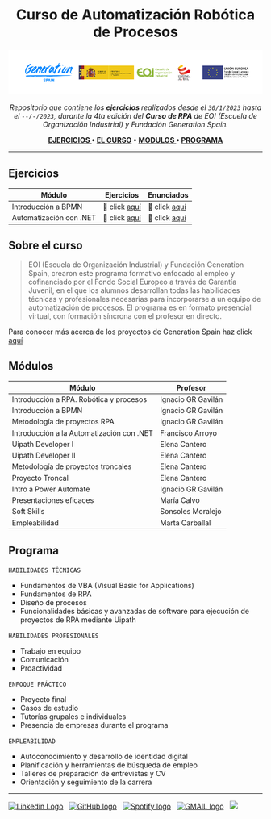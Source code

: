 <h1 align="center"> Curso de Automatización Robótica de Procesos </h1>

<p align="center"><img src="media/banner curso RPA.png" alt="banner" /> <br /></p>
<p align="center">
<i> Repositorio que contiene los <b> ejercicios </b> realizados desde el <code>30/1/2023</code> hasta el <code>--/-/2023</code>, durante la 4ta edición del <b>Curso de RPA</b> de EOI (Escuela de Organización Industrial) y Fundación Generation Spain. </i> <br />
</p>

<p align="center"> <b>
<a href="#ejercicios"> EJERCICIOS </a> •
<a href="#sobre-el-curso"> EL CURSO</a>  • 
<a href="#módulos"> MODULOS </a>  • 
<a href="#programa"> PROGRAMA</a> 
</b> </p> 

<hr>

## Ejercicios

| Módulo                                    | Ejercicios                      | Enunciados                           |
|-------------------------------------------|---------------------------------|--------------------------------------|
| Introducción a BPMN                       | 📁 click <a href="https://github.com/RossattiSM/RPA-Generation/tree/main/Introducci%C3%B3n%20a%20BPMN"> aquí </a>  | 📖 click <a href="https://github.com/RossattiSM/RPA-Generation/wiki/Introducci%C3%B3n-a-BPMN"> aquí </a>      |
| Automatización con .NET                   | 📁 click <a href=""> aquí </a> | 📖 click <a href=""> aquí </a>      |

## Sobre el curso

>EOI (Escuela de Organización Industrial) y Fundación Generation Spain, crearon este programa formativo enfocado al empleo y cofinanciado por el Fondo Social Europeo a través de Garantía Juvenil, en el que los alumnos desarrollan todas las habilidades técnicas y profesionales necesarias para incorporarse a un equipo de automatización de procesos. El programa es en formato presencial virtual, con formación síncrona con el profesor en directo.

Para conocer más acerca de los proyectos de Generation Spain haz click <a href="https://spain.generation.org/#picker">aquí</a>

## Módulos

| Módulo                                    | Profesor           |
|-------------------------------------------|--------------------|
| Introducción a RPA. Robótica y procesos   | Ignacio GR Gavilán |
| Introducción a BPMN                       | Ignacio GR Gavilán |
| Metodología de proyectos RPA              | Ignacio GR Gavilán | 
| Introducción a la Automatización con .NET | Francisco Arroyo   |
| Uipath Developer I                        | Elena Cantero      |
| Uipath Developer II                       | Elena Cantero      |
| Metodología de proyectos troncales        | Elena Cantero      |
| Proyecto Troncal                          | Elena Cantero      | 
| Intro a Power Automate                    | Ignacio GR Gavilán |
| Presentaciones eficaces                   | María Calvo        |
| Soft Skills                               | Sonsoles Moralejo  |
| Empleabilidad                             | Marta Carballal    |

## Programa 

<code>HABILIDADES TÉCNICAS</code>
<ul>
<li type="square"> Fundamentos de VBA (Visual Basic for Applications) </li>
<li type="square"> Fundamentos de RPA </li>
<li type="square"> Diseño de procesos </li>
<li type="square"> Funcionalidades básicas y avanzadas de software para ejecución de proyectos de RPA mediante Uipath </li>
</ul>

<code>HABILIDADES PROFESIONALES</code>
<ul>
<li type="square"> Trabajo en equipo </li>
<li type="square"> Comunicación </li>
<li type="square"> Proactividad </li>
</ul>

<code>ENFOQUE PRÁCTICO</code>
<ul>
<li type="square"> Proyecto final </li>
<li type="square"> Casos de estudio </li>
<li type="square"> Tutorías grupales e individuales </li>
<li type="square"> Presencia de empresas durante el programa </li>
</ul>

<code>EMPLEABILIDAD</code>
<ul>
<li type="square"> Autoconocimiento y desarrollo de identidad digital </li>
<li type="square"> Planificación y herramientas de búsqueda de empleo </li>
<li type="square"> Talleres de preparación de entrevistas y CV </li>
<li type="square"> Orientación y seguimiento de la carrera </li>
</ul>

<hr>
<a href="https://www.linkedin.com/in/rossattism/"><img src="https://github.com/gauravghongde/social-icons/blob/master/PNG/Black/LinkedIN_black.png?raw=true" alt="Linkedin Logo" style="width: 20px; height: 20px" /></a> &nbsp;
<a href="https://github.com/RossattiSM"><img src="https://github.com/gauravghongde/social-icons/blob/master/PNG/Black/Github_black.png?raw=true" alt="GitHub logo" style="width: 20px; height: 20px" /></a> &nbsp;
<a href="https://open.spotify.com/user/21bih47uzlxunyyi4gbbvyvty"><img src="https://github.com/gauravghongde/social-icons/blob/master/PNG/Black/Spotify_black.png?raw=true" alt="Spotify logo" style="width: 20px; height: 20px" /></a> &nbsp;
<a href="mailto:smrossatti@gmail.com"><img src="https://github.com/gauravghongde/social-icons/blob/master/PNG/Black/Gmail_black.png?raw=true" alt="GMAIL logo" style="width: 20px; height: 20px" /></a> &nbsp;
<a href="https://shields.io/"><img src="https://img.shields.io/badge/Made with-♥-black" /></a>
